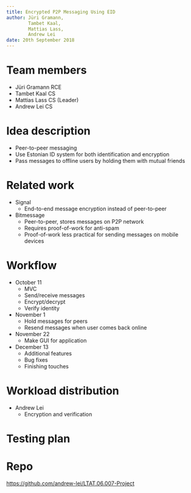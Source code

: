 ```yaml
---
title: Encrypted P2P Messaging Using EID
author: Jüri Gramann, 
        Tambet Kaal, 
        Mattias Lass, 
        Andrew Lei
date: 20th September 2018
---
```


# Team members
* Jüri Gramann RCE
* Tambet Kaal CS
* Mattias Lass CS (Leader)
* Andrew Lei CS

# Idea description

* Peer-to-peer messaging
* Use Estonian ID system for both identification and encryption
* Pass messages to offline users by holding them with mutual friends

# Related work

* Signal
    - End-to-end message encryption instead of peer-to-peer
* Bitmessage
    - Peer-to-peer, stores messages on P2P network
    - Requires proof-of-work for anti-spam
    - Proof-of-work less practical for sending messages on mobile devices

# Workflow

* October 11
    - MVC
    - Send/receive messages
    - Encrypt/decrypt
    - Verify identity
* November 1
    - Hold messages for peers
    - Resend messages when user comes back online
* November 22
    - Make GUI for application
* December 13
    - Additional features
    - Bug fixes
    - Finishing touches

# Workload distribution

* Andrew Lei
    - Encryption and verification

# Testing plan

# Repo

<https://github.com/andrew-lei/LTAT.06.007-Project>

